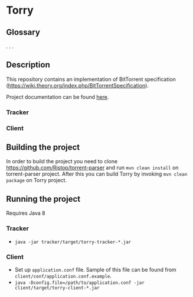 # Torry

## Glossary

. . .

## Description

This repository contains an implementation of BitTorrent specification (https://wiki.theory.org/index.php/BitTorrentSpecification).

Project documentation can be found [here](https://www.overleaf.com/16481102jgzcbwmyykyr).

### Tracker


### Client

## Building the project

In order to build the project you need to clone https://github.com/Ristop/torrent-parser and run `mvn clean install` on torrent-parser project. After this you can build Torry by invoking `mvn clean package` on Torry project.

## Running the project

Requires Java 8

### Tracker
* `java -jar tracker/target/torry-tracker-*.jar`
### Client
* Set up `application.conf` file. Sample of this file can be found from `client/conf/application.conf.example`.
* `java -Dconfig.file=/path/to/application.conf -jar client/target/torry-client-*.jar`
